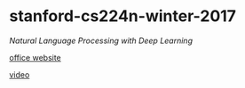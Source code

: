 # stanford-cs224n-winter-2017
_Natural Language Processing with Deep Learning_

[office website](http://web.stanford.edu/class/cs224n/index.html)

[video](https://www.bilibili.com/video/av13383754/)
